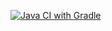 [![Java CI with Gradle](https://github.com/GrigoriyKaygorodtsev/Homework_BDD_2.4.1/actions/workflows/gradle.yml/badge.svg)](https://github.com/GrigoriyKaygorodtsev/Homework_BDD_2.4.1/actions/workflows/gradle.yml)
